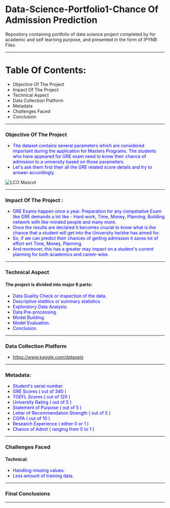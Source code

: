 # Data-Science-Portfolio1-Chance Of Admission Prediction
Repository containing portfolio of data science project completed by for academic and self learning purpose, and presented in the form of IPYNB Files.
***
# Table Of Contents:
- Objective Of The Project
- Impact Of The Project
- Technical Aspect
- Data Collection Platform
- Metadata
- Challenges Faced
- Conclusion
***

### Objective Of The Project
- <font color=blue>The dataset contains several parameters which are considered important during the application for Masters Programs. The students who have appeared for GRE exam need to know their chance of admission to a university based on those parameters.</font>
- <font color=blue>Let's ask them first their all the GRE related score details and try to answer accordingly.</font>

![LCO Mascot](https://www.sciencemag.org/careers/2019/05/wave-graduate-programs-drop-gre-application-requirement/Mascot.png "LCO Mascot")

***
### Impact Of The Project :
- <font color=blue>GRE Exams happen once a year. Preparation for any competative Exam like GRE demands a lot like - Hard work, Time, Money, Planning, Building network with like-minded people and many more.
- Once the results are declared it becomes crucial to know what is the chance that a student will get into the University he/she has aimed for.</font>
- <font color=blue>So, if we can predict their chances of getting admission it saves lot of effort wrt Time, Money, Planning.</font>
- <font color=blue>And moreover, this has a greater may impact on a student's current planning for both academics and career-wise.</font>
***
### Technical Aspect
#### The project is divided into major 6 parts:
- <font color=blue>Data Quality Check or inspection of the data.</font>
- <font color=blue>Descriptive statitics or summary statistics.</font>
- <font color=blue>Exploratory Data Analysis.</font>
- <font color=blue>Data Pre-processing.</font>
- <font color=blue>Model Building.</font>
- <font color=blue>Model Evaluation.</font>
- <font color=blue>Conclusion.</font>
***
### Data Collection Platform
- https://www.kaggle.com/datasets
***
### Metadata:
- <font color=blue>Student's serial number</font>
- <font color=blue>GRE Scores ( out of 340 )</font>
- <font color=blue>TOEFL Scores ( out of 120 )</font>
- <font color=blue>University Rating ( out of 5 )</font>
- <font color=blue>Statement of Purpose ( out of 5 )</font>
- <font color=blue>Letter of Recommendation Strength ( out of 5 )</font>
- <font color=blue>CGPA ( out of 10 )</font>
- <font color=blue>Research Experience ( either 0 or 1 )</font>
- <font color=blue>Chance of Admit ( ranging from 0 to 1 )</font>
***
### Challenges Faced
#### Technical:
- <font color=blue>Handling missing values.</font>
- <font color=blue>Less amount of training data.</font>
***
### Final Conclusions
***
